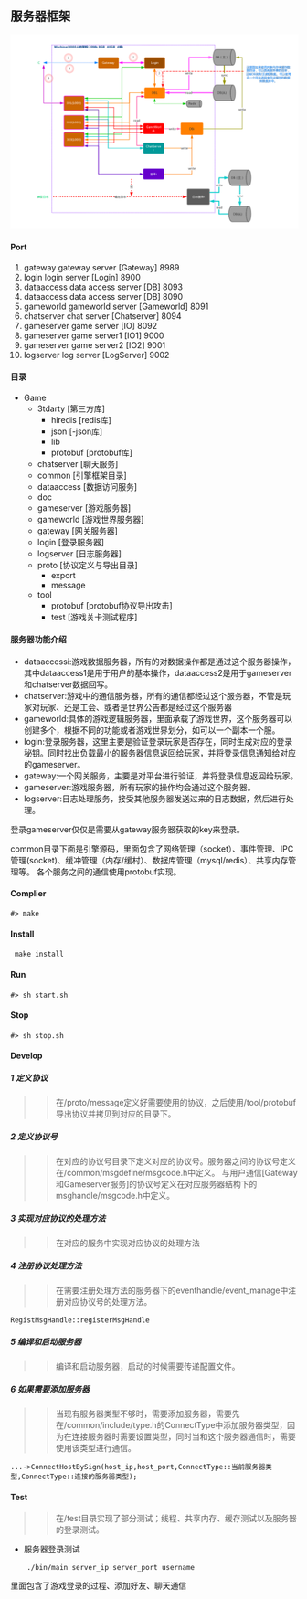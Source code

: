 ## 服务器框架

![structrue](/doc/diagram/structrue.png)

#### Port
1.  gateway		gateway server			[Gateway]		8989
2.  login		login server			[Login]			8900
3.  dataaccess	data access server		[DB]			8093
4.  dataaccess	data access server 		[DB]			8090
5.  gameworld	gameworld server		[Gameworld]		8091
6.  chatserver	chat server				[Chatserver]	8094
7.  gameserver	game server				[IO]			8092
8.  gameserver 	game server1 			[IO1]			9000
9.  gameserver 	game server2 			[IO2]			9001
10. logserver	log  server 			[LogServer]		9002

#### 目录
* Game
    * 3tdarty [第三方库]
        * hiredis [redis库]
        * json [-json库]
        * lib
        * protobuf [protobuf库]
    * chatserver [聊天服务]
    * common [引擎框架目录]
    * dataaccess [数据访问服务]
    * doc
    * gameserver [游戏服务器]
    * gameworld [游戏世界服务器]
    * gateway [网关服务器]
    * login [登录服务器]
    * logserver [日志服务器]
    * proto [协议定义与导出目录]
        * export 
        * message
    * tool
        * protobuf [protobuf协议导出攻击]
        * test [游戏关卡测试程序]	

#### 服务器功能介绍
* dataaccessi:游戏数据服务器，所有的对数据操作都是通过这个服务器操作，其中dataaccess1是用于用户的基本操作，dataaccess2是用于gameserver和chatserver数据回写。
* chatserver:游戏中的通信服务器，所有的通信都经过这个服务器，不管是玩家对玩家、还是工会、或者是世界公告都是经过这个服务器
* gameworld:具体的游戏逻辑服务器，里面承载了游戏世界，这个服务器可以创建多个，根据不同的功能或者游戏世界划分，如可以一个副本一个服。
* login:登录服务器，这里主要是验证登录玩家是否存在，同时生成对应的登录秘钥。同时找出负载最小的服务器信息返回给玩家，并将登录信息通知给对应的gameserver。
* gateway:一个网关服务，主要是对平台进行验证，并将登录信息返回给玩家。
* gameserver:游戏服务器，所有玩家的操作均会通过这个服务器。
* logserver:日志处理服务，接受其他服务器发送过来的日志数据，然后进行处理。

登录gameserver仅仅是需要从gateway服务器获取的key来登录。


common目录下面是引擎源码，里面包含了网络管理（socket）、事件管理、IPC管理(socket)、缓冲管理（内存/缓村）、数据库管理（mysql/redis）、共享内存管理等。
各个服务之间的通信使用protobuf实现。

#### Complier
 ```shell
 #> make 
 ```


#### Install 
```shell
 make install
```

#### Run
```shell
#> sh start.sh 
```

#### Stop
```shell
#> sh stop.sh
```

#### Develop
##### 1 定义协议
>>在/proto/message定义好需要使用的协议，之后使用/tool/protobuf导出协议并拷贝到对应的目录下。

##### 2 定义协议号
>> 在对应的协议号目录下定义对应的协议号。服务器之间的协议号定义在/common/msgdefine/msgcode.h中定义。
>> 与用户通信[Gateway和Gameserver服务]的协议号定义在对应服务器结构下的msghandle/msgcode.h中定义。

##### 3 实现对应协议的处理方法
>> 在对应的服务中实现对应协议的处理方法

##### 4 注册协议处理方法
>> 在需要注册处理方法的服务器下的eventhandle/event_manage中注册对应协议号的处理方法。
```
RegistMsgHandle::registerMsgHandle
```

##### 5 编译和启动服务器
>> 编译和启动服务器，启动的时候需要传递配置文件。

##### 6 如果需要添加服务器
>>当现有服务器类型不够时，需要添加服务器，需要先在/common/include/type.h的ConnectType中添加服务器类型，因为在连接服务器时需要设置类型，同时当和这个服务器通信时，需要使用该类型进行通信。
```
...->ConnectHostBySign(host_ip,host_port,ConnectType::当前服务器类型,ConnectType::连接的服务器类型);
```



#### Test
>> 在/test目录实现了部分测试；线程、共享内存、缓存测试以及服务器的登录测试。
* 服务器登录测试
```shell 
    ./bin/main server_ip server_port username
```
里面包含了游戏登录的过程、添加好友、聊天通信